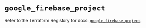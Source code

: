 # `google_firebase_project`

Refer to the Terraform Registory for docs: [`google_firebase_project`](https://registry.terraform.io/providers/hashicorp/google-beta/5.26.0/docs/resources/google_firebase_project).
